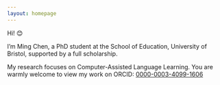 ```yaml
---
layout: homepage
---
```




Hi! 😊

I’m Ming Chen, a PhD student at the School of Education, University of Bristol, supported by a full scholarship.

My research focuses on Computer-Assisted Language Learning. You are warmly welcome to view my work on ORCID: [0000-0003-4099-1606](https://orcid.org/0000-0003-4099-1606)
